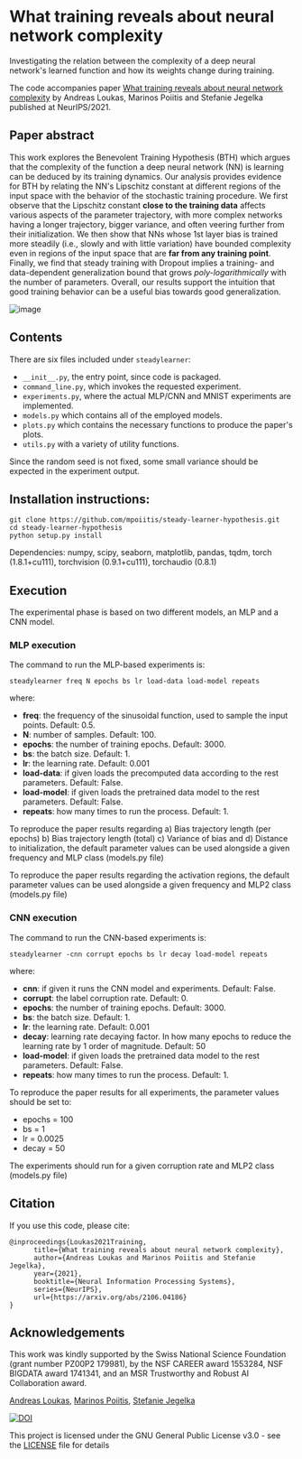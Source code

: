 # What training reveals about neural network complexity

Investigating the relation between the complexity of a deep neural network's learned function and how its weights change during training. 

The code accompanies paper [What training reveals about neural network complexity](https://arxiv.org/pdf/2106.04186.pdf) by Andreas Loukas, Marinos Poiitis and Stefanie Jegelka published at NeurIPS/2021.

## Paper abstract 

This work explores the Benevolent Training Hypothesis (BTH) which argues that the complexity of the function a deep neural network (NN) is learning can be deduced by its training dynamics. Our analysis provides evidence for BTH by relating the NN's Lipschitz constant at different regions of the input space with the behavior of the stochastic training procedure. We first observe that the Lipschitz constant **close to the training data** affects various aspects of the parameter trajectory, with more complex networks having a longer trajectory, bigger variance, and often veering further from their initialization. We then show that NNs whose 1st layer bias is trained more steadily (i.e., slowly and with little variation) have bounded complexity even in regions of the input space that are **far from any training point**. Finally, we find that steady training with Dropout implies a training- and data-dependent generalization bound that grows *poly-logarithmically* with the number of parameters. Overall, our results support the intuition that good training behavior can be a useful bias towards good generalization.

![image](https://user-images.githubusercontent.com/10616026/138603180-2ee32fe1-9727-4e66-9b5b-a867a49a3dbb.png)


## Contents

There are six files included under `steadylearner`:

* `__init__.py`, the entry point, since code is packaged.
* `command_line.py`, which invokes the requested experiment.
* `experiments.py`, where the actual MLP/CNN and MNIST experiments are implemented.
* `models.py` which contains all of the employed models.
* `plots.py` which contains the necessary functions to produce the paper's plots.
* `utils.py` with a variety of utility functions.


Since the random seed is not fixed, some small variance should be expected in the experiment output.

## Installation instructions: 

```
git clone https://github.com/mpoiitis/steady-learner-hypothesis.git
cd steady-learner-hypothesis
python setup.py install
```

Dependencies: numpy, scipy, seaborn, matplotlib, pandas, tqdm, torch (1.8.1+cu111), torchvision (0.9.1+cu111), torchaudio (0.8.1)

## Execution

The experimental phase is based on two different models, an MLP and a CNN model. 


### MLP execution

The command to run the MLP-based experiments is:

```
steadylearner freq N epochs bs lr load-data load-model repeats
```

where:
   
   - **freq**: the frequency of the sinusoidal function, used to sample the input points. Default: 0.5.
   - **N**: number of samples. Default: 100.
   - **epochs**: the number of training epochs. Default: 3000.
   - **bs**: the batch size. Default: 1.
   - **lr**: the learning rate. Default: 0.001
   - **load-data**: if given loads the precomputed data according to the rest parameters. Default: False.
   - **load-model**: if given loads the pretrained data model to the rest parameters. Default: False.
   - **repeats**: how many times to run the process. Default: 1.

To reproduce the paper results regarding a) Bias trajectory length (per epochs) b) Bias trajectory length (total) 
c) Variance of bias and d) Distance to initialization, the default parameter values can be used alongside a given
frequency and MLP class (models.py file)

To reproduce the paper results regarding the activation regions, the default parameter values can be used alongside a given
frequency and MLP2 class (models.py file)

### CNN execution

The command to run the CNN-based experiments is:

```
steadylearner -cnn corrupt epochs bs lr decay load-model repeats
```

where:
   
   - **cnn**: if given it runs the CNN model and experiments. Default: False.
   - **corrupt**: the label corruption rate. Default: 0.
   - **epochs**: the number of training epochs. Default: 3000.
   - **bs**: the batch size. Default: 1.
   - **lr**: the learning rate. Default: 0.001
   - **decay**: learning rate decaying factor. In how many epochs to reduce the learning rate by 1 order of magnitude. Default: 50
   - **load-model**: if given loads the pretrained data model to the rest parameters. Default: False.
   - **repeats**: how many times to run the process. Default: 1.

To reproduce the paper results for all experiments, the parameter values should be set to:
- epochs = 100
- bs = 1
- lr = 0.0025
- decay = 50
 
The experiments should run for a given corruption rate and MLP2 class (models.py file)

## Citation

If you use this code, please cite: 
```
@inproceedings{Loukas2021Training,
      title={What training reveals about neural network complexity}, 
      author={Andreas Loukas and Marinos Poiitis and Stefanie Jegelka},
      year={2021},
      booktitle={Neural Information Processing Systems},
      series={NeurIPS},
      url={https://arxiv.org/abs/2106.04186}
}
```

## Acknowledgements

This work was kindly supported by the Swiss National Science Foundation (grant number PZ00P2 179981), by the NSF CAREER award 1553284, NSF BIGDATA award 1741341, and an MSR Trustworthy and Robust AI Collaboration award.

[Andreas Loukas](https://andreasloukas.blog), [Marinos Poiitis](https://mpoiitis.github.io/), [Stefanie Jegelka](https://people.csail.mit.edu/stefje/)

[![DOI](https://zenodo.org/badge/DOI/10.5281/zenodo.5596032.svg)](https://doi.org/10.5281/zenodo.5596032)

This project is licensed under the GNU General Public License v3.0 - see the [LICENSE](LICENSE) file for details
